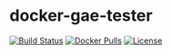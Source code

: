# docker-gae-tester

[![Build Status](https://travis-ci.org/mtlynch/docker-gae-tester.svg?branch=master)](https://travis-ci.org/mtlynch/docker-gae-tester) [![Docker Pulls](https://img.shields.io/docker/pulls/mtlynch/gae-tester.svg?maxAge=604800)](https://hub.docker.com/r/mtlynch/gae-tester/) [![License](http://img.shields.io/:license-mit-blue.svg?style=flat-square)](LICENSE)

